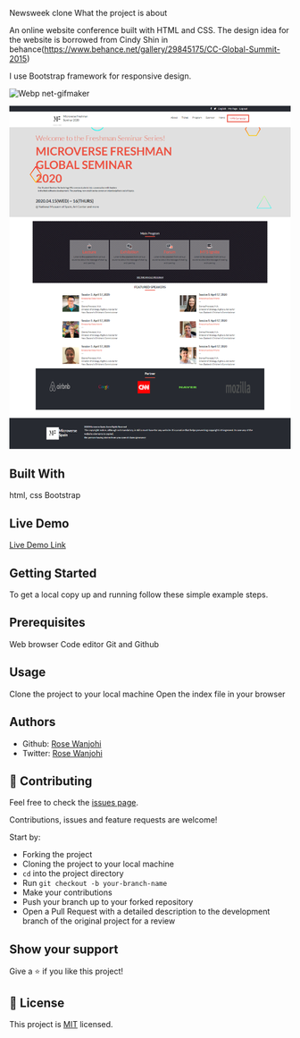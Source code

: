 Newsweek clone
What the project is about

An online website conference built with HTML and CSS. The design idea for the website is borrowed from Cindy Shin in behance(https://www.behance.net/gallery/29845175/CC-Global-Summit-2015)

I use Bootstrap framework for responsive design.

![Webp net-gifmaker](https://user-images.githubusercontent.com/38922385/78060203-d1795d00-7393-11ea-930b-c2df85b93b60.gif)

![screenshot](images/screenshot.png)

## Built With
html, css
Bootstrap

## Live Demo
[Live Demo Link](https://rawcdn.githack.com/blackpintz/newsweek-clone/1cab0c2314ed68657da922705f57b753ce97b4a8/index.html)

## Getting Started
To get a local copy up and running follow these simple example steps.

## Prerequisites
Web browser
Code editor
Git and Github

## Usage
Clone the project to your local machine
Open the index file in your browser

## Authors

- Github: [Rose Wanjohi](https://github.com/blackpintz)
- Twitter: [Rose Wanjohi](https://twitter.com/blackpintz)

## 🤝 Contributing
Feel free to check the [issues page](https://github.com/blackpintz/microverse-seminar-2020/issues).

Contributions, issues and feature requests are welcome!

Start by:

* Forking the project
* Cloning the project to your local machine
* `cd` into the project directory
* Run `git checkout -b your-branch-name`
* Make your contributions
* Push your branch up to your forked repository
* Open a Pull Request with a detailed description to the development branch of the original project for a review

## Show your support

Give a ⭐️ if you like this project!

## 📝 License

This project is [MIT](lic.url) licensed.